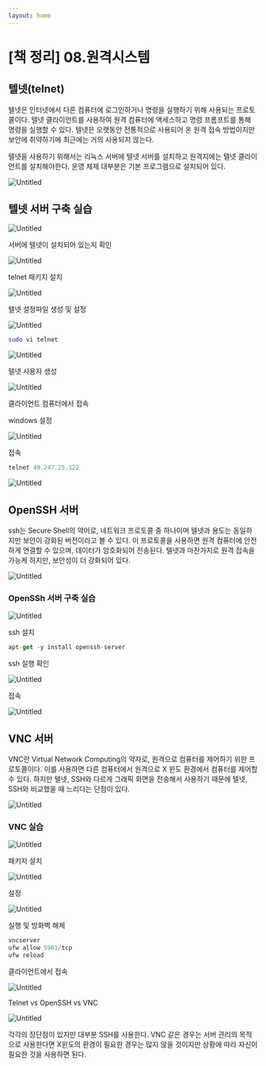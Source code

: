 ```yaml
---
layout: home
---
```



# [책 정리] 08.원격시스템

## 텔넷(telnet)

텔넷은 인터넷에서 다른 컴퓨터에 로그인하거나 명령을 실행하기 위해 사용되는 프로토콜이다. 텔넷 클라이언트를 사용하여 원격 컴퓨터에 액세스하고 명령 프롬프트를 통해 명령을 실행할 수 있다. 텔넷은 오랫동안 전통적으로 사용되어 온 원격 접속 방법이지만 보안에 취약하기에 최근에는 거의 사용되지 않는다. 

텔넷을 사용하기 위해서는 리눅스 서버에 텔넷 서버를 설치하고 원격지에는 텔넷 클라이언트를 설치해야한다. 운영 체제 대부분은 기본 프로그램으로 설치되어 있다. 

![Untitled](https://user-images.githubusercontent.com/53002135/235448079-9874aad1-b00e-4064-a5ba-959b377ba1c9.png)

## 텔넷 서버 구축 실습

![Untitled](https://user-images.githubusercontent.com/53002135/235448152-a803f593-fe4e-436f-b6f6-043fc8b43aca.png)

서버에 텔넷이 설치되어 있는지 확인

![Untitled](https://user-images.githubusercontent.com/53002135/235448355-4846c401-fa67-44b5-aaa8-b4df56757c47.png)


telnet 패키지 설치

![Untitled](https://user-images.githubusercontent.com/53002135/235448412-1ad2e2c5-4412-4085-a58f-d438086c33b7.png)


텔넷 설정파일 생성 및 설정

![Untitled](https://user-images.githubusercontent.com/53002135/235448486-497f40a0-d60b-4403-b3cc-5e76238ad165.png)


```bash
sudo vi telnet
```

![Untitled](https://user-images.githubusercontent.com/53002135/235448541-f525b92d-4be1-4601-a7bd-0440607b716e.png)


텔넷 사용자 생성

![Untitled](https://user-images.githubusercontent.com/53002135/235448610-fb06a265-4797-4f6e-8e60-7ba65242d333.png)



클라이언트 컴퓨터에서 접속

windows 설정

![Untitled](https://user-images.githubusercontent.com/53002135/235448686-de56f888-077f-4f3a-857a-96aa4ccda24f.png)

접속

```jsx
telnet 49.247.25.122
```

![Untitled](https://user-images.githubusercontent.com/53002135/235448727-b386e38b-c60d-4a51-8b93-fbc0838b1d4a.png)

## OpenSSH 서버

ssh는 Secure Shell의 약어로, 네트워크 프로토콜 중 하나이며 텔넷과 용도는 동일하지만 보안이 강화된 버전이라고 볼 수 있다.  이 프로토콜을 사용하면 원격 컴퓨터에 안전하게 연결할 수 있으며, 데이터가 암호화되어 전송된다. 텔넷과 마찬가지로 원격 접속을 가능케 하지만, 보안성이 더 강화되어 있다.

![Untitled](https://user-images.githubusercontent.com/53002135/235448780-5f39c077-e324-4c84-a370-8f51e82a9727.png)

### OpenSSh 서버 구축 실습

![Untitled](https://user-images.githubusercontent.com/53002135/235448835-6734b2d8-a2b1-427c-8961-8a6eaff45878.png)

ssh 설치

```jsx
apt-get -y install openssh-server
```

ssh 실행 확인

![Untitled](https://user-images.githubusercontent.com/53002135/235448894-e06db9f4-b128-4502-9e92-42b5656bad73.png)

접속

![Untitled](https://user-images.githubusercontent.com/53002135/235448975-cf754999-1c3e-4a49-a6e9-e660b267db5c.png)

## VNC 서버

VNC란 Virtual Network Computing의 약자로, 원격으로 컴퓨터를 제어하기 위한 프로토콜이다. 이를 사용하면 다른 컴퓨터에서 원격으로 X 윈도 환경에서 컴퓨터를 제어할 수 있다. 하지만 텔넷, SSH와 다르게 그래픽 화면을 전송해서 사용하기 때문에 텔넷, SSH와 비교했을 때 느리다는 단점이 있다. 

![Untitled](https://user-images.githubusercontent.com/53002135/235449007-9c20667d-fb32-4ff8-b238-17341014aa2a.png)

### VNC 실습

![Untitled](https://user-images.githubusercontent.com/53002135/235449056-3aebfd5a-f91c-4105-b457-c1393743d4f8.png)

패키지 설치

![Untitled](https://user-images.githubusercontent.com/53002135/235449096-38640678-85b3-4a00-9548-c0a1cc592e9d.png)

설정

![Untitled](https://user-images.githubusercontent.com/53002135/235449144-94413ecd-1a05-4031-a411-bb6d21e9b571.png)

실행 및 방화벽 해제

```jsx
vncserver
ufw allow 5901/tcp
ufw reload
```

클라이언트에서 접속

![Untitled](https://user-images.githubusercontent.com/53002135/235449296-cfb07f3c-d7b7-4ded-9ed7-7be19ef1599a.png)

Telnet vs OpenSSH vs VNC

![Untitled](https://user-images.githubusercontent.com/53002135/235449335-39679b66-49c3-4ede-8328-a3846cfc03c0.png)

각각의 장단점이 있지만 대부분 SSH를 사용한다. VNC 같은 경우는 서버 관리의 목적으로 사용한다면 X윈도의 환경이 필요한 경우는 많지 않을 것이지만 상황에 따라 자신이 필요한 것을 사용하면 된다.